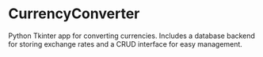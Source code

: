 # CurrencyConverter
Python Tkinter app for converting currencies. Includes a database backend for storing exchange rates and a CRUD interface for easy management.
